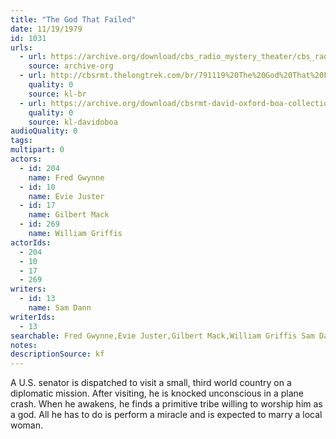```yaml
---
title: "The God That Failed"
date: 11/19/1979
id: 1031
urls: 
  - url: https://archive.org/download/cbs_radio_mystery_theater/cbs_radio_mystery_theater-1001-1050.zip/cbs_radio_mystery_theater-1001-1050%2Fcbsrmt_1031_the_god_that_failed.mp3
    source: archive-org
  - url: http://cbsrmt.thelongtrek.com/br/791119%20The%20God%20That%20Failed%20-%20WBBM.mp3
    quality: 0
    source: kl-br
  - url: https://archive.org/download/cbsrmt-david-oxford-boa-collection/CBSRMT-791119-1031-repeated-800311-The-God-That-Failed-(128-44)_KQV-{BoA}.mp3
    quality: 0
    source: kl-davidoboa
audioQuality: 0
tags: 
multipart: 0
actors:  
  - id: 204
    name: Fred Gwynne  
  - id: 10
    name: Evie Juster  
  - id: 17
    name: Gilbert Mack  
  - id: 269
    name: William Griffis
actorIds:  
  - 204  
  - 10  
  - 17  
  - 269
writers:  
  - id: 13
    name: Sam Dann
writerIds:  
  - 13
searchable: Fred Gwynne,Evie Juster,Gilbert Mack,William Griffis Sam Dann
notes: 
descriptionSource: kf
---
```

A U.S. senator is dispatched to visit a small, third world country on a diplomatic mission. After visiting, he is knocked unconscious in a plane crash. When he awakens, he finds a primitive tribe willing to worship him as a god. All he has to do is perform a miracle and is expected to marry a local woman.